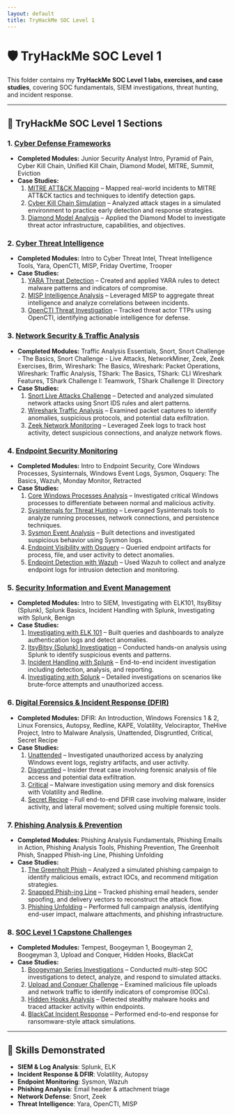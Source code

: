```yaml
---
layout: default
title: TryHackMe SOC Level 1
---
```


# 🛡️ TryHackMe SOC Level 1

This folder contains my **TryHackMe SOC Level 1 labs, exercises, and case studies**, covering SOC fundamentals, SIEM investigations, threat hunting, and incident response.

---

## 📂 TryHackMe SOC Level 1 Sections

### 1. [Cyber Defense Frameworks](CDF/README.md)
- **Completed Modules:** Junior Security Analyst Intro, Pyramid of Pain, Cyber Kill Chain, Unified Kill Chain, Diamond Model, MITRE, Summit, Eviction
- **Case Studies:**  
  1. [MITRE ATT&CK Mapping](CDF/case-study-mitre.md) – Mapped real-world incidents to MITRE ATT&CK tactics and techniques to identify detection gaps.  
  2. [Cyber Kill Chain Simulation](CDF/case-study-killchain.md) – Analyzed attack stages in a simulated environment to practice early detection and response strategies.  
  3. [Diamond Model Analysis](CDF/case-study-diamond.md) – Applied the Diamond Model to investigate threat actor infrastructure, capabilities, and objectives.
     
 

### 2. [Cyber Threat Intelligence](CTI/README.md)
- **Completed Modules:** Intro to Cyber Threat Intel, Threat Intelligence Tools, Yara, OpenCTI, MISP, Friday Overtime, Trooper
- **Case Studies:**  
  1. [YARA Threat Detection](CTI/case-study-yara.md) – Created and applied YARA rules to detect malware patterns and indicators of compromise.  
  2. [MISP Intelligence Analysis](CTI/case-study-misp.md) – Leveraged MISP to aggregate threat intelligence and analyze correlations between incidents.  
  3. [OpenCTI Threat Investigation](CTI/case-study-opencti.md) – Tracked threat actor TTPs using OpenCTI, identifying actionable intelligence for defense.

     
 
### 3. [Network Security & Traffic Analysis](Network/README.md)
- **Completed Modules:** Traffic Analysis Essentials, Snort, Snort Challenge - The Basics, Snort Challenge - Live Attacks, NetworkMiner, Zeek, Zeek Exercises, Brim, Wireshark: The Basics, Wireshark: Packet Operations, Wireshark: Traffic Analysis, TShark: The Basics, TShark: CLI Wireshark Features, TShark Challenge I: Teamwork, TShark Challenge II: Directory
- **Case Studies:**  
  1. [Snort Live Attacks Challenge](Network/case-study-snort-live.md) – Detected and analyzed simulated network attacks using Snort IDS rules and alert patterns.  
  2. [Wireshark Traffic Analysis](Network/case-study-wireshark.md) – Examined packet captures to identify anomalies, suspicious protocols, and potential data exfiltration.  
  3. [Zeek Network Monitoring](Network/case-study-zeek.md) – Leveraged Zeek logs to track host activity, detect suspicious connections, and analyze network flows.
 


### 4. [Endpoint Security Monitoring](Endpoint/README.md)
- **Completed Modules:** Intro to Endpoint Security, Core Windows Processes, Sysinternals, Windows Event Logs, Sysmon, Osquery: The Basics, Wazuh, Monday Monitor, Retracted  
- **Case Studies:**  
  1. [Core Windows Processes Analysis](Endpoint/case-study-core-processes.md) – Investigated critical Windows processes to differentiate between normal and malicious activity.  
  2. [Sysinternals for Threat Hunting](Endpoint/case-study-sysinternals.md) – Leveraged Sysinternals tools to analyze running processes, network connections, and persistence techniques.  
  3. [Sysmon Event Analysis](Endpoint/case-study-sysmon.md) – Built detections and investigated suspicious behavior using Sysmon logs.  
  4. [Endpoint Visibility with Osquery](Endpoint/case-study-osquery.md) – Queried endpoint artifacts for process, file, and user activity to detect anomalies.  
  5. [Endpoint Detection with Wazuh](Endpoint/case-study-wazuh.md) – Used Wazuh to collect and analyze endpoint logs for intrusion detection and monitoring.



### 5. [Security Information and Event Management](SIEM/README.md)
- **Completed Modules:** Intro to SIEM, Investigating with ELK101, ItsyBitsy (Splunk), Splunk Basics, Incident Handling with Splunk, Investigating with Splunk, Benign  
- **Case Studies:**  
  1. [Investigating with ELK 101](SIEM/case-study-elk.md) – Built queries and dashboards to analyze authentication logs and detect anomalies.  
  2. [ItsyBitsy (Splunk) Investigation](SIEM/case-study-itsybitsy.md) – Conducted hands-on analysis using Splunk to identify suspicious events and patterns.  
  3. [Incident Handling with Splunk](SIEM/case-study-incident-handling.md) – End-to-end incident investigation including detection, analysis, and reporting.  
  4. [Investigating with Splunk](SIEM/case-study-investigating.md) – Detailed investigations on scenarios like brute-force attempts and unauthorized access.
  


### 6. [Digital Forensics & Incident Response (DFIR)](DFIR/README.md)
- **Completed Modules:** DFIR: An Introduction, Windows Forensics 1 & 2, Linux Forensics, Autopsy, Redline, KAPE, Volatility, Velociraptor, TheHive Project, Intro to Malware Analysis, Unattended, Disgruntled, Critical, Secret Recipe  
- **Case Studies:**  
  1. [Unattended](DFIR/case-study-unattended.md) – Investigated unauthorized access by analyzing Windows event logs, registry artifacts, and user activity.  
  2. [Disgruntled](DFIR/case-study-disgruntled.md) – Insider threat case involving forensic analysis of file access and potential data exfiltration.  
  3. [Critical](DFIR/case-study-critical.md) – Malware investigation using memory and disk forensics with Volatility and Redline.  
  4. [Secret Recipe](DFIR/case-study-secret-recipe.md) – Full end-to-end DFIR case involving malware, insider activity, and lateral movement; solved using multiple forensic tools.  



### 7. [Phishing Analysis & Prevention](Phishing/README.md)
- **Completed Modules:** Phishing Analysis Fundamentals, Phishing Emails in Action, Phishing Analysis Tools, Phishing Prevention, The Greenholt Phish, Snapped Phish-ing Line, Phishing Unfolding  
- **Case Studies:**  
  1. [The Greenholt Phish](Phishing/case-study-greenholt.md) – Analyzed a simulated phishing campaign to identify malicious emails, extract IOCs, and recommend mitigation strategies.  
  2. [Snapped Phish-ing Line](Phishing/case-study-snapped-phish.md) – Tracked phishing email headers, sender spoofing, and delivery vectors to reconstruct the attack flow.  
  3. [Phishing Unfolding](Phishing/case-study-unfolding.md) – Performed full campaign analysis, identifying end-user impact, malware attachments, and phishing infrastructure.  



### 8. [SOC Level 1 Capstone Challenges](SOC/README.md)
- **Completed Modules:** Tempest, Boogeyman 1, Boogeyman 2, Boogeyman 3, Upload and Conquer, Hidden Hooks, BlackCat
- **Case Studies:**  
  1. [Boogeyman Series Investigations](SOC/case-study-boogeyman.md) – Conducted multi-step SOC investigations to detect, analyze, and respond to simulated attacks.  
  2. [Upload and Conquer Challenge](SOC/case-study-upload.md) – Examined malicious file uploads and network traffic to identify indicators of compromise (IOCs).  
  3. [Hidden Hooks Analysis](SOC/case-study-hiddenhooks.md) – Detected stealthy malware hooks and traced attacker activity within endpoints.  
  4. [BlackCat Incident Response](SOC/case-study-blackcat.md) – Performed end-to-end response for ransomware-style attack simulations.

---

## 📌 Skills Demonstrated
- **SIEM & Log Analysis**: Splunk, ELK  
- **Incident Response & DFIR**: Volatility, Autopsy  
- **Endpoint Monitoring**: Sysmon, Wazuh  
- **Phishing Analysis**: Email header & attachment triage  
- **Network Defense**: Snort, Zeek  
- **Threat Intelligence**: Yara, OpenCTI, MISP  
